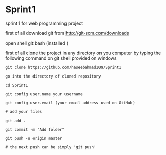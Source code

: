 Sprint1
=======

sprint 1 for web programming project


first of all download git from http://git-scm.com/downloads

open shell git bash (installed )

first of all clone the project in any directory on you computer by typing the following command on git shell provided on windows
	
	git clone https://github.com/haseebahmad109/Sprint1

	go into the directory of cloned repository
	
	cd Sprint1

	git config user.name your username
	
	git config user.email (your email address used on GitHub)
	
	# add your files
	
	git add .

	git commit -m "Add folder"

	git push -u origin master

	# the next push can be simply 'git push'
